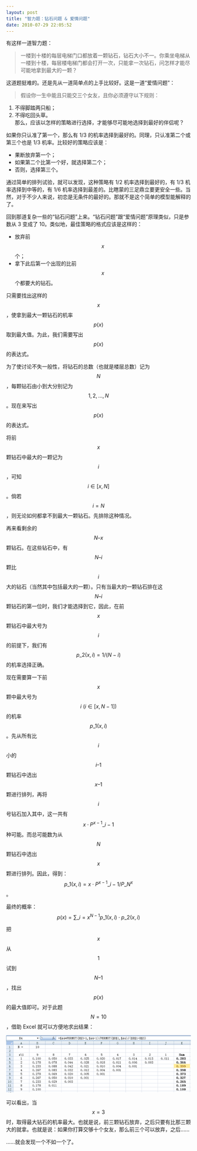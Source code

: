 ```yaml
---
layout: post
title: "智力题：钻石问题 & 爱情问题"
date: 2010-07-29 22:05:52
---
```


有这样一道智力题：

> 一楼到十楼的每层电梯门口都放着一颗钻石，钻石大小不一。你乘坐电梯从一楼到十楼，每层楼电梯门都会打开一次，只能拿一次钻石，问怎样才能尽可能地拿到最大的一颗？

这道题挺难的。还是先从一道简单点的上手比较好。这是一道“爱情问题”：

<!--more-->

> 假设你一生中能且只能交三个女友，且你必须遵守以下规则：  
1) 不得脚踏两只船；  
2) 不得吃回头草。  
那么，应该以怎样的策略进行选择，才能够尽可能地选择到最好的伴侣呢？

如果你只认准了第一个，那么有 1/3 的机率选择到最好的。同理，只认准第二个或第三个也是 1/3 机率。比较好的策略应该是：

- 果断放弃第一个；
- 如果第二个比第一个好，就选择第二个；
- 否则，选择第三个。

通过简单的排列试验，就可以发现，这种策略有 1/2 机率选择到最好的，有 1/3 机率选择到中等的，有 1/6 机率选择到最差的。比瞎蒙的三足鼎立要更安全一些。当然，对于不少人来说，初恋是无条件的最好的。那就不是这个简单的模型能解释的了。

回到那道复杂一些的“钻石问题”上来。“钻石问题”跟“爱情问题”原理类似，只是参数从 3 变成了 10。类似地，最佳策略的格式应该是这样的：

- 放弃前 $$x$$ 个；
- 拿下此后第一个出现的比前 $$x$$ 个都要大的钻石。

只需要找出这样的 $$x$$，使拿到最大一颗钻石的机率 $$p(x)$$ 取到最大值。为此，我们需要写出 $$p(x)$$ 的表达式。

为了使讨论不失一般性，将钻石的总数（也就是楼层总数）记为 $$N$$，每颗钻石由小到大分别记为 $$1, 2, \ldots, N$$。现在来写出 $$p(x)$$ 的表达式。

将前 $$x$$ 颗钻石中最大的一颗记为 $$i$$，可知 $$i\in [x,N]$$。倘若 $$i=N$$，则无论如何都拿不到最大一颗钻石。先排除这种情况。

再来看剩余的 $$N–x$$ 颗钻石。在这些钻石中，有 $$N–i$$ 颗比 $$i$$ 大的钻石（当然其中包括最大的一颗）。只有当最大的一颗钻石排在这 $$N–i$$ 颗钻石的第一位时，我们才能选择到它，因此，在前 $$x$$ 颗钻石中最大号为 $$i$$ 的前提下，我们有 $$p\_2(x,i) = 1/(N-i)$$ 的机率选择正确。

现在需要算一下前 $$x$$ 颗中最大号为 $$i~(i\in [x, N-1])$$ 的机率 $$p\_1 (x,i)$$ 。先从所有比 $$i$$ 小的 $$i–1$$ 颗钻石中选出 $$x–1$$ 颗进行排列，再将 $$i$$ 号钻石加入其中，这一共有 $$x \cdot P^{x-1}\_{i-1}$$ 种可能。而总可能数为从 $$N$$ 颗钻石中选出 $$x$$ 颗进行排列。因此，得到：$$p\_1(x,i) = x \cdot P^{x-1}\_{i-1} / P\_N^x$$。

最终的概率：$$p(x) = \sum\limits\_{i=x}^{N-1} p\_1(x,i)\cdot p\_2(x,i)$$

把 $$x$$ 从 $$1$$ 试到 $$N–1$$，找出 $$p(x)$$ 的最大值即可。对于此题 $$N=10$$，借助 Excel 就可以方便地求出结果：

![Diamond Problem](/assets/images/diamond_prob.png)

可以看出，当 $$x=3$$ 时，取得最大钻石的机率最大。也就是说，前三颗钻石放弃，之后只要有比那三颗大的就拿。也就是说：如果你打算交够十个女友，那么前三个可以放弃，之后……

……就会发现一个不如一个了。

